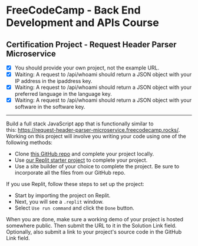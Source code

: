 # FreeCodeCamp - Back End Development and APIs Course

## Certification Project - Request Header Parser Microservice

- [x] You should provide your own project, not the example URL.
- [x] Waiting: A request to /api/whoami should return a JSON object with your IP address in the ipaddress key.
- [x] Waiting: A request to /api/whoami should return a JSON object with your preferred language in the language key.
- [x] Waiting: A request to /api/whoami should return a JSON object with your software in the software key.

---

Build a full stack JavaScript app that is functionally similar to this: <https://request-header-parser-microservice.freecodecamp.rocks/>. Working on this project will involve you writing your code using one of the following methods:

- Clone [this GitHub repo](https://github.com/freeCodeCamp/boilerplate-project-headerparser/) and complete your project locally.
- Use [our Replit starter project](https://replit.com/github/freeCodeCamp/boilerplate-project-headerparser) to complete your project.
- Use a site builder of your choice to complete the project. Be sure to incorporate all the files from our GitHub repo.

If you use Replit, follow these steps to set up the project:

- Start by importing the project on Replit.
- Next, you will see a `.replit` window.
- Select `Use run command` and click the `Done` button.

When you are done, make sure a working demo of your project is hosted somewhere public. Then submit the URL to it in the Solution Link field. Optionally, also submit a link to your project's source code in the GitHub Link field.
